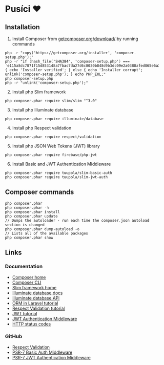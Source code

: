 # Pusíci :heart:

## Installation

1. Install Composer from [getcomposer.org/download/](https://getcomposer.org/download/) by running commands

  ```
php -r "copy('https://getcomposer.org/installer', 'composer-setup.php');"
php -r "if (hash_file('SHA384', 'composer-setup.php') === 'e115a8dc7871f15d853148a7fbac7da27d6c0030b848d9b3dc09e2a0388afed865e6a3d6b3c0fad45c48e2b5fc1196ae') { echo 'Installer verified'; } else { echo 'Installer corrupt'; unlink('composer-setup.php'); } echo PHP_EOL;"
php composer-setup.php
php -r "unlink('composer-setup.php');"
  ```

2. Install php Slim framework

  ```
php composer.phar require slim/slim "^3.0"
  ```

3. Install php Illuminate database

  ```
php composer.phar require illuminate/database
  ```

4. Install php Respect validation

  ```
php composer.phar require respect/validation
  ```

5. Install php JSON Web Tokens (JWT) library

  ```
php composer.phar require firebase/php-jwt
  ```

6. Install Basic and JWT Authentication Middleware

  ```
php composer.phar require tuupola/slim-basic-auth
php composer.phar require tuupola/slim-jwt-auth
  ```

## Composer commands

```
php composer.phar
php composer.phar -h
php composer.phar install
php composer.phar update
// Dumps the autoloader - run each time the composer.json autoload section is changed
php composer.phar dump-autoload -o
// Lists all of the available packages
php composer.phar show
```

## Links

### Documentation

- [Composer home](https://getcomposer.org/)
- [Composer CLI](https://getcomposer.org/doc/03-cli.md)
- [Slim framework home](http://www.slimframework.com/)
- [Illuminate database docs](https://laravel.com/docs/5.3/database)
- [Illuminate database API](https://laravel.com/api/5.3/Illuminate/Database.html)
- [ORM in Laravel tutorial](https://scotch.io/tutorials/a-guide-to-using-eloquent-orm-in-laravel)
- [Respect Validation tutorial](https://www.sitepoint.com/validating-your-data-with-respect-validation/)
- [JWT tutorial](https://www.sitepoint.com/php-authorization-jwt-json-web-tokens/)
- [JWT Authentication Middleware](https://www.appelsiini.net/projects/slim-jwt-auth)
- [HTTP status codes](https://en.wikipedia.org/wiki/List_of_HTTP_status_codes)

### GitHub

- [Respect Validation](https://github.com/Respect/Validation)
- [PSR-7 Basic Auth Middleware](https://github.com/tuupola/slim-basic-auth)
- [PSR-7 JWT Authentication Middleware](https://github.com/tuupola/slim-jwt-auth)
